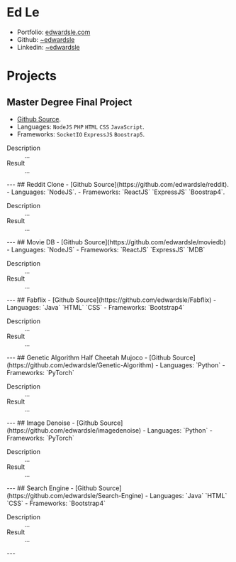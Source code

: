 # Ed Le
- Portfolio: [edwardsle.com](https://edwardsle.com)
- Github: [~edwardsle](https://edwardsle.github.io)
- Linkedin: [~edwardsle](https://linkedin.com/in/edwardsle)

# Projects
## Master Degree Final Project
- [Github Source](https://github.com/edwardsle/IVR-for-Pizzerias).
- Languages: `NodeJS` `PHP` `HTML` `CSS` `JavaScript`.
- Frameworks: `SocketIO` `ExpressJS` `Boostrap5`.
<dl>
  <dt>Description</dt>
  <dd>...</dd>
  <dt>Result</dt>
  <dd>...</dd>
</dl>
---
## Reddit Clone
- [Github Source](https://github.com/edwardsle/reddit).
- Languages: `NodeJS`.
- Frameworks: `ReactJS` `ExpressJS` `Boostrap4`.
<dl>
  <dt>Description</dt>
  <dd>...</dd>
  <dt>Result</dt>
  <dd>...</dd>
</dl>
---
## Movie DB
- [Github Source](https://github.com/edwardsle/moviedb)
- Languages: `NodeJS`
- Frameworks: `ReactJS` `ExpressJS` `MDB`
<dl>
  <dt>Description</dt>
  <dd>...</dd>
  <dt>Result</dt>
  <dd>...</dd>
</dl>
---
## Fabflix
- [Github Source](https://github.com/edwardsle/Fabflix)
- Languages: `Java` `HTML` `CSS`
- Frameworks: `Bootstrap4`
<dl>
  <dt>Description</dt>
  <dd>...</dd>
  <dt>Result</dt>
  <dd>...</dd>
</dl>
---
## Genetic Algorithm Half Cheetah Mujoco
- [Github Source](https://github.com/edwardsle/Genetic-Algorithm)
- Languages: `Python`
- Frameworks: `PyTorch`
<dl>
  <dt>Description</dt>
  <dd>...</dd>
  <dt>Result</dt>
  <dd>...</dd>
</dl>
---
## Image Denoise
- [Github Source](https://github.com/edwardsle/imagedenoise)
- Languages: `Python`
- Frameworks: `PyTorch`
<dl>
  <dt>Description</dt>
  <dd>...</dd>
  <dt>Result</dt>
  <dd>...</dd>
</dl>
---
## Search Engine
- [Github Source](https://github.com/edwardsle/Search-Engine)
- Languages: `Java` `HTML` `CSS`
- Frameworks: `Bootstrap4`
<dl>
  <dt>Description</dt>
  <dd>...</dd>
  <dt>Result</dt>
  <dd>...</dd>
</dl>
---
